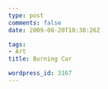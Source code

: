 ```yaml
---
type: post
comments: false
date: 2009-08-20T10:30:26Z

tags:
- Art
title: Burning Car

wordpress_id: 3167
---
```


